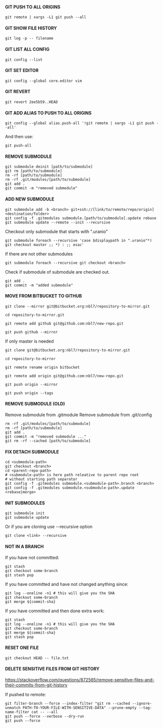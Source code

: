 #### GIT PUSH TO ALL ORIGINS
```
git remote | xargs -L1 git push --all
```

#### GIT SHOW FILE HISTORY
```
git log -p -- filename
```

#### GIT LIST ALL CONFIG
```
git config --list
```

#### GIT SET EDITOR
```
git config --global core.editor vim
```

#### GIT REVERT
```
git revert 2ee5b59..HEAD
```

#### GIT ADD ALIAS TO PUSH TO ALL ORIGINS

```
git config --global alias.push-all '!git remote | xargs -L1 git push --all'
```

And then use:
```
git push-all
```

#### REMOVE SUBMODULE
```
git submodule deinit [path/to/submodule]
git rm [path/to/submodule]
rm -rf [path/to/submodule]
rm -rf .git/modules/[path/to/submodule]
git add .
git commit -m "removed submodule"
```

#### ADD NEW SUBMODULE
```
git submodule add -b <branch> git+ssh://[link/to/remote/repo/origin] <destination/folder>
git config -f .gitmodules submodule.[path/to/submodule].update rebase
git submodule update --remote --init --recursive
```

Checkout only submodule that starts with ".uranio"
```
git submodule foreach --recursive 'case $displaypath in ".uranio"*) git checkout master ;; *) : ;; esac'
```

If there are not other submodules
```
git submodule foreach --recursive git checkout <branch>
```

Check if submodule of submodule are checked out.
```
git add .
git commit -m "added submodule"
```

#### MOVE FROM BITBUCKET TO GITHUB

```
git clone --mirror git@bitbucket.org:nbl7/repository-to-mirror.git

cd repository-to-mirror.git

git remote add github git@github.com:nbl7/new-repo.git

git push github --mirror

```

If only master is needed
```
git clone git@bitbucket.org:nbl7/repository-to-mirror.git

cd repository-to-mirror

git remote rename origin bitbucket

git remote add origin git@github.com:nbl7/new-repo.git

git push origin --mirror

git push origin --tags

```

#### REMOVE SUBMODULE (OLD)

Remove submodule from .gitmodule
Remove submodule from .git/config
```
rm -rf .git/modules/[path/to/submodule]
rm -rf [path/to/submodule]
git add .
git commit -m "removed submodule ..."
git rm -rf --cached [path/to/submodule]
```

#### FIX DETACH SUBMODULE

```
cd <submodule-path>
git checkout <branch>
cd <parent-repo-path>
# <submodule-path> is here path releative to parent repo root
# without starting path separator
git config -f .gitmodules submodule.<submodule-path>.branch <branch>
git config -f .gitmodules submodule.<submodule-path>.update <rebase|merge>
```

#### INIT SUBMODULES
```
git submodule init
git submodule update
```

Or if you are cloning use --recursive option
```
git clone <link> --recursive
```

#### NOT IN A BRANCH

If you have not committed:
```
git stash
git checkout some-branch
git stash pop
```

If you have committed and have not changed anything since:
```
git log --oneline -n1 # this will give you the SHA
git checkout some-branch
git merge ${commit-sha}
```

If you have committed and then done extra work:
```
git stash
git log --oneline -n1 # this will give you the SHA
git checkout some-branch
git merge ${commit-sha}
git stash pop
```

#### RESET ONE FILE

```
git checkout HEAD -- file.txt
```

#### DELETE SENSITIVE FILES FROM GIT HISTORY
https://stackoverflow.com/questions/872565/remove-sensitive-files-and-their-commits-from-git-history

If pushed to remote:
``` 
git filter-branch --force --index-filter "git rm --cached --ignore-unmatch PATH-TO-YOUR-FILE-WITH-SENSITIVE-DATA" --prune-empty --tag-name-filter cat -- --all
git push --force --verbose --dry-run
git push --force
```

